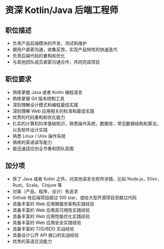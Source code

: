 # 资深 Kotlin/Java 后端工程师

## 职位描述

- 负责产品后端模块的开发，测试和维护
- 跟用户紧密沟通，收集反馈，实现产品特性的快速迭代
- 负责后端代码的重构和优化
- 与其他团队成员紧密沟通合作，共同完成项目

## 职位要求

- 熟练掌握 Java 或者 Kotlin 编程语言
- 熟练掌握 Git 版本控制工具
- 深刻理解设计模式和编程最佳实践
- 深刻理解 Web 应用相关的标准和最佳实践
- 优秀的代码重构和优化能力
- 扎实的计算机科学基础知识，熟悉操作系统，数据库、常见数据结构和算法，以及软件设计实践
- 熟悉 Linux / Unix 操作系统
- 熟练的英语读写能力
- 能迅速适应创业节奏和团队氛围

## 加分项

- 除了 Java 或者 Kotlin 之外，对其他语言也有所涉猎，比如 Node.js，Elixir，Rust，Scala，Clojure 等
- 对美（产品、程序、设计）有追求
- Github 有后端项目超过 100 star，或给大型开源项目贡献过代码
- 具备丰富的 Web 应用微服务架构实践经验
- 具备丰富的 Web 应用高可用性实践经验
- 具备丰富的 Web 应用性能优化实践经验
- 具备丰富的 Web 应用安全实践经验
- 具备丰富的 TDD/BDD 实战经验
- 具备设计公开 API 接口的实战经验
- 优秀的英语交流能力
